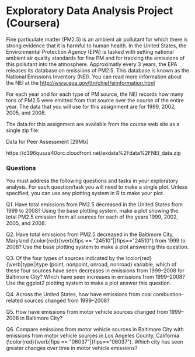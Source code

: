 <H1> Exploratory Data Analysis Project (Coursera)</H1>

Fine particulate matter (PM2.5) is an ambient air pollutant for which there is strong evidence that it is harmful to human 
health. In the United States, the Environmental Protection Agency (EPA) is tasked with setting national ambient air quality 
standards for fine PM and for tracking the emissions of this pollutant into the atmosphere. Approximatly every 3 years, the 
EPA releases its database on emissions of PM2.5. This database is known as the National Emissions Inventory (NEI). You can 
read more information about the NEI at the <link>http://www.epa.gov/ttn/chief/eiinformation.html

For each year and for each type of PM source, the NEI records how many tons of PM2.5 were emitted from that source over the 
course of the entire year. The data that you will use for this assignment are for 1999, 2002, 2005, and 2008.

The data for this assignment are available from the course web site as a single zip file:

Data for Peer Assessment [29Mb]
<link>https://d396qusza40orc.cloudfront.net/exdata%2Fdata%2FNEI_data.zip


<H3>Questions</H3>
You must address the following questions and tasks in your exploratory analysis. For each question/task you will need to make 
a single plot. Unless specified, you can use any plotting system in R to make your plot.

Q1. Have total emissions from PM2.5 decreased in the United States from 1999 to 2008? Using the base plotting system, make a plot 
showing the total PM2.5 emission from all sources for each of the years 1999, 2002, 2005, and 2008.

Q2. Have total emissions from PM2.5 decreased in the Baltimore City, Maryland (\color{red}{\verb|fips == "24510"|}fips=="24510") 
from 1999 to 2008? Use the base plotting system to make a plot answering this question.

Q3. Of the four types of sources indicated by the \color{red}{\verb|type|}type (point, nonpoint, onroad, nonroad) variable, which 
of these four sources have seen decreases in emissions from 1999–2008 for Baltimore City? Which have seen increases in 
emissions from 1999–2008? Use the ggplot2 plotting system to make a plot answer this question.

Q4. Across the United States, how have emissions from coal combustion-related sources changed from 1999–2008?

Q5. How have emissions from motor vehicle sources changed from 1999–2008 in Baltimore City?

Q6. Compare emissions from motor vehicle sources in Baltimore City with emissions from motor vehicle sources in Los Angeles 
County, California (\color{red}{\verb|fips == "06037"|}fips=="06037"). Which city has seen greater changes over time in motor 
vehicle emissions?
